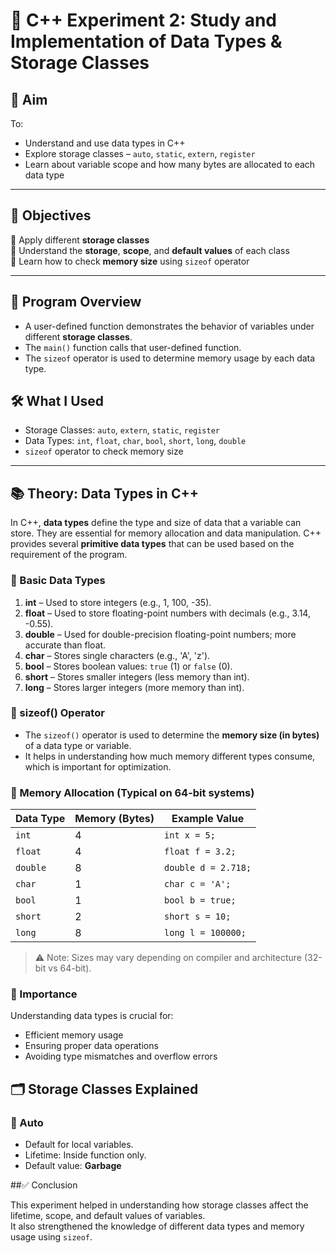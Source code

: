 # 🧪 C++ Experiment 2: Study and Implementation of Data Types & Storage Classes

## 🎯 Aim

To:
- Understand and use data types in C++
- Explore storage classes – `auto`, `static`, `extern`, `register`
- Learn about variable scope and how many bytes are allocated to each data type

---

## 📌 Objectives

🔹 Apply different **storage classes**  
🔹 Understand the **storage**, **scope**, and **default values** of each class  
🔹 Learn how to check **memory size** using `sizeof` operator  

---

## 🧾 Program Overview

- A user-defined function demonstrates the behavior of variables under different **storage classes**.
- The `main()` function calls that user-defined function.
- The `sizeof` operator is used to determine memory usage by each data type.
  
## 🛠️ What I Used

- Storage Classes: `auto`, `extern`, `static`, `register`
- Data Types: `int`, `float`, `char`, `bool`, `short`, `long`, `double`
- `sizeof` operator to check memory size
---
## 📚 Theory: Data Types in C++

In C++, **data types** define the type and size of data that a variable can store. They are essential for memory allocation and data manipulation. C++ provides several **primitive data types** that can be used based on the requirement of the program.

### 🔹 Basic Data Types

1. **int** – Used to store integers (e.g., 1, 100, -35).  
2. **float** – Used to store floating-point numbers with decimals (e.g., 3.14, -0.55).  
3. **double** – Used for double-precision floating-point numbers; more accurate than float.  
4. **char** – Stores single characters (e.g., 'A', 'z').  
5. **bool** – Stores boolean values: `true` (1) or `false` (0).  
6. **short** – Stores smaller integers (less memory than int).  
7. **long** – Stores larger integers (more memory than int).

### 🔹 sizeof() Operator

- The `sizeof()` operator is used to determine the **memory size (in bytes)** of a data type or variable.
- It helps in understanding how much memory different types consume, which is important for optimization.

### 🔹 Memory Allocation (Typical on 64-bit systems)

| Data Type     | Memory (Bytes) | Example Value   |
|---------------|----------------|-----------------|
| `int`         | 4              | `int x = 5;`    |
| `float`       | 4              | `float f = 3.2;`|
| `double`      | 8              | `double d = 2.718;` |
| `char`        | 1              | `char c = 'A';` |
| `bool`        | 1              | `bool b = true;`|
| `short`       | 2              | `short s = 10;` |
| `long`        | 8              | `long l = 100000;` |

> ⚠️ Note: Sizes may vary depending on compiler and architecture (32-bit vs 64-bit).

### 🔹 Importance

Understanding data types is crucial for:
- Efficient memory usage
- Ensuring proper data operations
- Avoiding type mismatches and overflow errors



## 🗂️ Storage Classes Explained

### 🔸 Auto
- Default for local variables.
- Lifetime: Inside function only.
- Default value: **Garbage**

##✅ Conclusion

This experiment helped in understanding how storage classes affect the lifetime, scope, and default values of variables.  
It also strengthened the knowledge of different data types and memory usage using `sizeof`.

